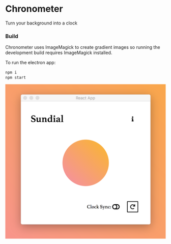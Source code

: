 # Chronometer

Turn your background into a clock

### Build

Chronometer uses ImageMagick to create gradient images so running the development build requires ImageMagick installed.

To run the electron app:
```
npm i
npm start
```

![](./sundial_snap.png)
